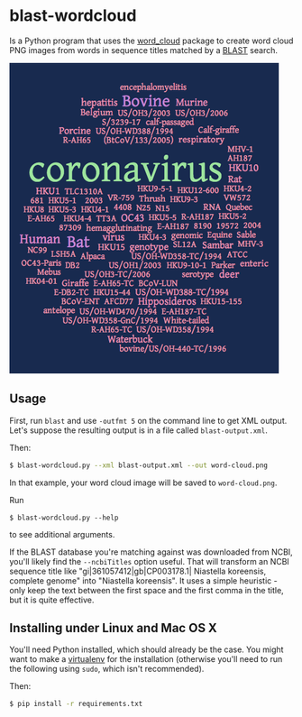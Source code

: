 # blast-wordcloud

Is a Python program that uses the
[word_cloud](https://github.com/amueller/word_cloud) package to create word
cloud PNG images from words in sequence titles matched by a
[BLAST](https://en.wikipedia.org/wiki/BLAST) search.

![example.png](example.png)

## Usage

First, run `blast` and use `-outfmt 5` on the command line to get XML
output. Let's suppose the resulting output is in a file called
`blast-output.xml`.

Then:

```sh
$ blast-wordcloud.py --xml blast-output.xml --out word-cloud.png
```

In that example, your word cloud image will be saved to `word-cloud.png`.

Run

```
$ blast-wordcloud.py --help
```

to see additional arguments.

If the BLAST database you're matching against was downloaded from NCBI,
you'll likely find the `--ncbiTitles` option useful. That will transform an
NCBI sequence title like "gi|361057412|gb|CP003178.1| Niastella koreensis,
complete genome" into "Niastella koreensis". It uses a simple heuristic -
only keep the text between the first space and the first comma in the
title, but it is quite effective.

## Installing under Linux and Mac OS X

You'll need Python installed, which should already be the case. You might
want to make a [virtualenv](https://pypi.python.org/pypi/virtualenv) for
the installation (otherwise you'll need to run the following using `sudo`,
which isn't recommended).

Then:

```sh
$ pip install -r requirements.txt
```
